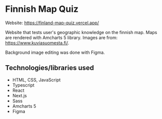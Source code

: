 # Finnish Map Quiz

Website: https://finland-map-quiz.vercel.app/

Website that tests user's geographic knowledge on the finnish map. Maps are rendered with Amcharts 5 library.
Images are from: https://www.kuviasuomesta.fi/.

Background image editing was done with Figma.

## Technologies/libraries used

- HTML, CSS, JavaScript
- Typescript
- React
- Next.js
- Sass
- Amcharts 5
- Figma
